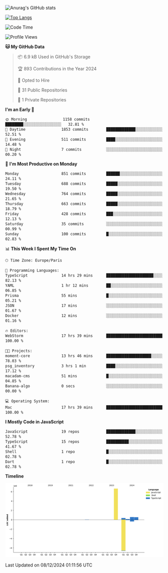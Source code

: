 ![Anurag's GitHub stats](https://github-readme-stats.vercel.app/api?username=sufiane&theme=dark&show_icons=true&count_private=true)


[![Top Langs](https://github-readme-stats.vercel.app/api/top-langs/?username=sufiane&layout=compact)](https://github.com/anuraghazra/github-readme-stats)

<!--START_SECTION:waka-->
![Code Time](http://img.shields.io/badge/Code%20Time-1%2C504%20hrs%2052%20mins-blue)

![Profile Views](http://img.shields.io/badge/Profile%20Views-0-blue)

**🐱 My GitHub Data** 

> 📦 6.9 kB Used in GitHub's Storage 
 > 
> 🏆 893 Contributions in the Year 2024
 > 
> 💼 Opted to Hire
 > 
> 📜 31 Public Repositories 
 > 
> 🔑 1 Private Repositories 
 > 
**I'm an Early 🐤** 

```text
🌞 Morning                1158 commits        ████████░░░░░░░░░░░░░░░░░   32.81 % 
🌆 Daytime                1853 commits        █████████████░░░░░░░░░░░░   52.51 % 
🌃 Evening                511 commits         ████░░░░░░░░░░░░░░░░░░░░░   14.48 % 
🌙 Night                  7 commits           ░░░░░░░░░░░░░░░░░░░░░░░░░   00.20 % 
```
📅 **I'm Most Productive on Monday** 

```text
Monday                   851 commits         ██████░░░░░░░░░░░░░░░░░░░   24.11 % 
Tuesday                  688 commits         █████░░░░░░░░░░░░░░░░░░░░   19.50 % 
Wednesday                764 commits         █████░░░░░░░░░░░░░░░░░░░░   21.65 % 
Thursday                 663 commits         █████░░░░░░░░░░░░░░░░░░░░   18.79 % 
Friday                   428 commits         ███░░░░░░░░░░░░░░░░░░░░░░   12.13 % 
Saturday                 35 commits          ░░░░░░░░░░░░░░░░░░░░░░░░░   00.99 % 
Sunday                   100 commits         █░░░░░░░░░░░░░░░░░░░░░░░░   02.83 % 
```


📊 **This Week I Spent My Time On** 

```text
🕑︎ Time Zone: Europe/Paris

💬 Programming Languages: 
TypeScript               14 hrs 29 mins      █████████████████████░░░░   82.13 % 
YAML                     1 hr 12 mins        ██░░░░░░░░░░░░░░░░░░░░░░░   06.85 % 
Prisma                   55 mins             █░░░░░░░░░░░░░░░░░░░░░░░░   05.21 % 
JSON                     17 mins             ░░░░░░░░░░░░░░░░░░░░░░░░░   01.67 % 
Docker                   12 mins             ░░░░░░░░░░░░░░░░░░░░░░░░░   01.16 % 

🔥 Editors: 
WebStorm                 17 hrs 39 mins      █████████████████████████   100.00 % 

🐱‍💻 Projects: 
moment-core              13 hrs 46 mins      ████████████████████░░░░░   78.03 % 
psg_inventory            3 hrs 1 min         ████░░░░░░░░░░░░░░░░░░░░░   17.12 % 
macadam-cms              51 mins             █░░░░░░░░░░░░░░░░░░░░░░░░   04.85 % 
Banana-algo              0 secs              ░░░░░░░░░░░░░░░░░░░░░░░░░   00.00 % 

💻 Operating System: 
Mac                      17 hrs 39 mins      █████████████████████████   100.00 % 
```

**I Mostly Code in JavaScript** 

```text
JavaScript               19 repos            █████████████░░░░░░░░░░░░   52.78 % 
TypeScript               15 repos            ██████████░░░░░░░░░░░░░░░   41.67 % 
Shell                    1 repo              █░░░░░░░░░░░░░░░░░░░░░░░░   02.78 % 
Dart                     1 repo              █░░░░░░░░░░░░░░░░░░░░░░░░   02.78 % 
```



**Timeline**

![Lines of Code chart](https://raw.githubusercontent.com/Sufiane/Sufiane/main/assets/bar_graph.png)


 Last Updated on 08/12/2024 01:11:56 UTC
<!--END_SECTION:waka-->


<!--
**Sufiane/sufiane** is a ✨ _special_ ✨ repository because its `README.md` (this file) appears on your GitHub profile.

Here are some ideas to get you started:

- 🔭 I’m currently working on ...
- 🌱 I’m currently learning ...
- 👯 I’m looking to collaborate on ...
- 🤔 I’m looking for help with ...
- 💬 Ask me about ...
- 📫 How to reach me: ...
- 😄 Pronouns: ...
- ⚡ Fun fact: ...
-->
